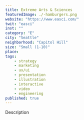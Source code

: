 ```yaml
---
title: Extreme Arts & Sciences
featuredImage: ./-hamburgers.png
website: "https://www.easci.com/"
twit: "easci"
inst: ""
category: "E"
city: "Seattle"
neighborhood: "Capitol Hill"
size: "Small (1-10)"
place: 
tags:
    - strategy
    - marketing
    - ux/ui
    - presentation
    - illustration
    - interactive
    - video
    - engineering
published: true
---
```


Description
